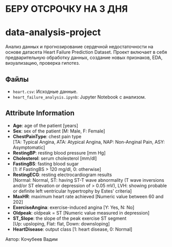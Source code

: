 # БЕРУ ОТСРОЧКУ НА 3 ДНЯ
# data-analysis-project
Анализ данных и прогнозирование сердечной недостаточности на основе датасета Heart Failure Prediction Dataset. Проект включает в себя предварительную обработку данных, создание новых признаков, EDA, визуализацию, проверка гипотез.

## Файлы
- `heart.csv`: Исходные данные.
- `heart_failure_analysis.ipynb`: Jupyter Notebook с анализом.

## Attribute Information

- **Age**: age of the patient [years]  
- **Sex**: sex of the patient [M: Male, F: Female]  
- **ChestPainType**: chest pain type  
  [TA: Typical Angina, ATA: Atypical Angina, NAP: Non-Anginal Pain, ASY: Asymptomatic]  
- **RestingBP**: resting blood pressure [mm Hg]  
- **Cholesterol**: serum cholesterol [mm/dl]  
- **FastingBS**: fasting blood sugar  
  [1: if FastingBS > 120 mg/dl, 0: otherwise]  
- **RestingECG**: resting electrocardiogram results  
  [Normal: Normal, ST: having ST-T wave abnormality (T wave inversions and/or ST elevation or depression of > 0.05 mV), LVH: showing probable or definite left ventricular hypertrophy by Estes' criteria]  
- **MaxHR**: maximum heart rate achieved [Numeric value between 60 and 202]  
- **ExerciseAngina**: exercise-induced angina [Y: Yes, N: No]  
- **Oldpeak**: oldpeak = ST [Numeric value measured in depression]  
- **ST_Slope**: the slope of the peak exercise ST segment  
  [Up: upsloping, Flat: flat, Down: downsloping]  
- **HeartDisease**: output class [1: heart disease, 0: Normal]  

Автор: 
Кочубеев Вадим
